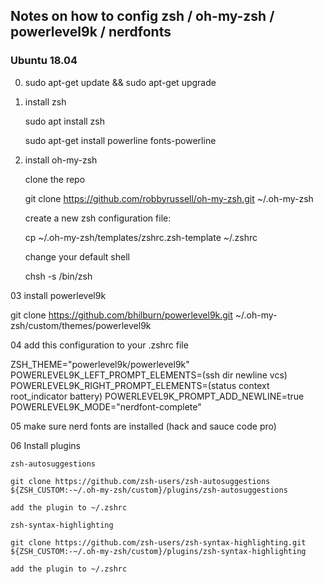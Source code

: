 ## Notes on how to config zsh / oh-my-zsh / powerlevel9k / nerdfonts
### Ubuntu 18.04

00. sudo apt-get update && sudo apt-get upgrade

01. install zsh

    sudo apt install zsh

    sudo apt-get install powerline fonts-powerline

02. install oh-my-zsh

    clone the repo

    git clone https://github.com/robbyrussell/oh-my-zsh.git ~/.oh-my-zsh

    create a new zsh configuration file:

    cp ~/.oh-my-zsh/templates/zshrc.zsh-template ~/.zshrc

    change your default shell

    chsh -s /bin/zsh

03 install powerlevel9k

   git clone https://github.com/bhilburn/powerlevel9k.git ~/.oh-my-zsh/custom/themes/powerlevel9k

04 add this configuration to your .zshrc file

   ZSH_THEME="powerlevel9k/powerlevel9k"
   POWERLEVEL9K_LEFT_PROMPT_ELEMENTS=(ssh dir newline vcs)
   POWERLEVEL9K_RIGHT_PROMPT_ELEMENTS=(status context root_indicator battery)
   POWERLEVEL9K_PROMPT_ADD_NEWLINE=true
   POWERLEVEL9K_MODE="nerdfont-complete"

05 make sure nerd fonts are installed (hack and sauce code pro)

06 Install plugins

    zsh-autosuggestions

    git clone https://github.com/zsh-users/zsh-autosuggestions ${ZSH_CUSTOM:-~/.oh-my-zsh/custom}/plugins/zsh-autosuggestions

    add the plugin to ~/.zshrc

    zsh-syntax-highlighting

    git clone https://github.com/zsh-users/zsh-syntax-highlighting.git ${ZSH_CUSTOM:-~/.oh-my-zsh/custom}/plugins/zsh-syntax-highlighting

    add the plugin to ~/.zshrc
